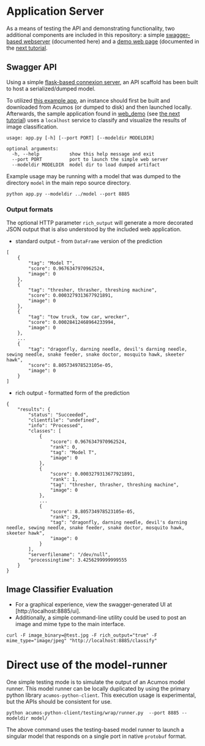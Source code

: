 <!---
.. ===============LICENSE_START=======================================================
.. Acumos CC-BY-4.0
.. ===================================================================================
.. Copyright (C) 2017-2018 AT&T Intellectual Property & Tech Mahindra. All rights reserved.
.. ===================================================================================
.. This Acumos documentation file is distributed by AT&T and Tech Mahindra
.. under the Creative Commons Attribution 4.0 International License (the "License");
.. you may not use this file except in compliance with the License.
.. You may obtain a copy of the License at
..
..      http://creativecommons.org/licenses/by/4.0
..
.. This file is distributed on an "AS IS" BASIS,
.. WITHOUT WARRANTIES OR CONDITIONS OF ANY KIND, either express or implied.
.. See the License for the specific language governing permissions and
.. limitations under the License.
.. ===============LICENSE_END=========================================================
-->

# Application Server
As a means of testing the API and demonstrating functionality, two
additional components are included in this repository:
a simple [swagger-based webserver](../../testing) (documented here) and
a [demo web page](../../web_demo) (documented in the [next tutorial](lesson3.md).



## Swagger API
Using a simple [flask-based connexion server](https://github.com/zalando/connexion),
an API scaffold has been built to host a serialized/dumped model.

To utilized [this example app](../../testing), an instance should first be built and downloaded
from Acumos (or dumped to disk) and then
launched locally.  Afterwards, the sample application found in
[web_demo](web_demo) (see [the next tutorial](lesson3.md))
uses a `localhost` service to classify
and visualize the results of image classification.

```
usage: app.py [-h] [--port PORT] [--modeldir MODELDIR]

optional arguments:
  -h, --help           show this help message and exit
  --port PORT          port to launch the simple web server
  --modeldir MODELDIR  model dir to load dumped artifact
```

Example usage may be running with a model that was dumped to the directory `model`
in the main repo source directory.

```
python app.py --modeldir ../model --port 8885
```


### Output formats
The optional HTTP parameter `rich_output` will generate a more decorated JSON output
 that is also understood by the included web application.

* standard output - from `DataFrame` version of the prediction
```
[
    {
        "tag": "Model T",
        "score": 0.9676347970962524,
        "image": 0
    },
    {
        "tag": "thresher, thrasher, threshing machine",
        "score": 0.0003279313677921891,
        "image": 0
    },
    {
        "tag": "tow truck, tow car, wrecker",
        "score": 0.00028412468964233994,
        "image": 0
    },
    ...
    {
        "tag": "dragonfly, darning needle, devil's darning needle, sewing needle, snake feeder, snake doctor, mosquito hawk, skeeter hawk",
        "score": 8.805734978523105e-05,
        "image": 0
    }
]

```


* rich output - formatted form of the prediction
```
{
    "results": {
        "status": "Succeeded",
        "clientfile": "undefined",
        "info": "Processed",
        "classes": [
            {
                "score": 0.9676347970962524,
                "rank": 0,
                "tag": "Model T",
                "image": 0
            },
            {
                "score": 0.0003279313677921891,
                "rank": 1,
                "tag": "thresher, thrasher, threshing machine",
                "image": 0
            },
            ...
            {
                "score": 8.805734978523105e-05,
                "rank": 29,
                "tag": "dragonfly, darning needle, devil's darning needle, sewing needle, snake feeder, snake doctor, mosquito hawk, skeeter hawk",
                "image": 0
            }
        ],
        "serverfilename": "/dev/null",
        "processingtime": 3.4256299999999555
    }
}
```

## Image Classifier Evaluation

* For a graphical experience, view the swagger-generated UI at [http://localhost:8885/ui].
* Additionally, a simple command-line utility could be used to post an image
and mime type to the main interface.
```
curl -F image_binary=@test.jpg -F rich_output="true" -F mime_type="image/jpeg" "http://localhost:8885/classify"
```


# Direct use of the model-runner

One simple testing mode is to simulate the output of an Acumos model runner.
This model runner can be locally duplicated by using the primary python library
`acumos-python-client`.  This execution usage is experimental, but the APIs should
be consistent for use.

```
python acumos-python-client/testing/wrap/runner.py  --port 8885 --modeldir model/
```

The above command uses the testing-based model runner to launch a singular model
that responds on a single port in native `protobuf` format.



